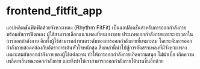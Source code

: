 # frontend_fitfit_app
   แอปพลิเคชันฟิตฟิตด้วยจังหวะเพลง (Rhythm FitFit) เป็นแอปลิเคชันสำหรับการออกกำลังกายพร้อมกับการฟังเพลง ผู้ใช้สามารถเลือกแนวเพลงที่ตนเองชอบ ประเภทออกกำลังกายและระยะเวลาในการออกกำลังกาย อีกทั้งผู้ใช้สามารถกำหนดระดับของการออกกำลังกายที่เหมาะสม โดยระดับการออกกำลังกายสอดคล้องกับอัตราการเต้นหัวใจหนักสุด สิ่งเหล่านี้นำไปสู่การคัดสรรเพลงที่มีจังหวะเพลงเหมาะสมกับออกกำลังกายของผู้ใช้แต่ละคน ทำให้การออกกำลังกายเกิดความสนุก  ไม่น่าเบื่อ  เกิดความเพลิดเพลินขณะออกกำลังกาย และยังทำให้เราสามารถออกกำลังกายได้นานขึ้นอีกด้วย





